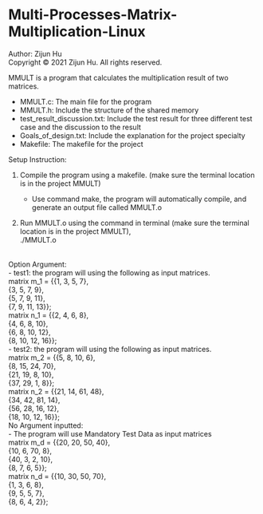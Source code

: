 # Multi-Processes-Matrix-Multiplication-Linux
Author: Zijun Hu  
Copyright © 2021 Zijun Hu. All rights reserved.  

MMULT is a program that calculates the multiplication result of two matrices.  
  - MMULT.c:  The main file for the program
  - MMULT.h:  Include the structure of the shared memory
  - test_result_discussion.txt:  Include the test result for three different test case and the discussion to the result
  - Goals_of_design.txt:  Include the explanation for the project specialty
  - Makefile:  The makefile for the project

Setup Instruction:  
1. Compile the program using a makefile. (make sure the terminal location is in the project MMULT)  
	- Use command make, the program will automatically compile, and generate an output file called MMULT.o  

2. Run MMULT.o using the command in terminal (make sure the terminal location is in the project MMULT),  
		./MMULT.o <Option Argument>  
	
Option Argument:  
	- test1: the program will using the following as input matrices.  
	    matrix m_1 = {{1, 3, 5,  7},  
                      {3, 5, 7,  9},  
                      {5, 7, 9,  11},  
                      {7, 9, 11, 13}};  
        matrix n_1 = {{2, 4,  6,  8},  
                      {4, 6,  8,  10},  
                      {6, 8,  10, 12},  
                      {8, 10, 12, 16}};  
	- test2: the program will using the following as input matrices.  
        matrix m_2 = {{5,  8,  10, 6},  
                      {8,  15, 24, 70},  
                      {21, 19, 8,  10},  
                      {37, 29, 1,  8}};  
        matrix n_2 = {{21, 14, 61, 48},  
                      {34, 42, 81, 14},  
                      {56, 28, 16, 12},  
                      {18, 10, 12, 16}};  
No Argument inputted:  
	- The program will use Mandatory Test Data as input matrices  
        matrix m_d = {{20, 20, 50, 40},  
                      {10, 6,  70, 8},  
                      {40, 3,  2,  10},  
                      {8,  7,  6,  5}};  
        matrix n_d = {{10, 30, 50, 70},  
                      {1,  3,  6,  8},  
                      {9,  5,  5,  7},  
                      {8,  6,  4,  2}};  
 
